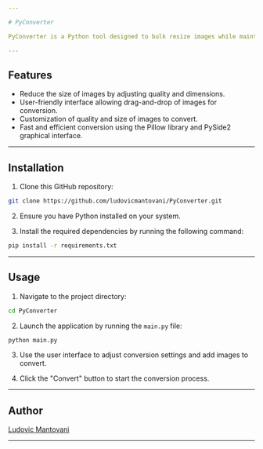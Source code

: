 ```yaml
---

# PyConverter

PyConverter is a Python tool designed to bulk resize images while maintaining acceptable quality.

---
```


## Features

- Reduce the size of images by adjusting quality and dimensions.
- User-friendly interface allowing drag-and-drop of images for conversion.
- Customization of quality and size of images to convert.
- Fast and efficient conversion using the Pillow library and PySide2 graphical interface.

---

## Installation

1. Clone this GitHub repository:

```bash
git clone https://github.com/ludovicmantovani/PyConverter.git
```

2. Ensure you have Python installed on your system.

3. Install the required dependencies by running the following command:

```bash
pip install -r requirements.txt
```

---

## Usage

1. Navigate to the project directory:

```bash
cd PyConverter
```

2. Launch the application by running the `main.py` file:

```bash
python main.py
```

3. Use the user interface to adjust conversion settings and add images to convert.

4. Click the "Convert" button to start the conversion process.

---

## Author

[Ludovic Mantovani](https://github.com/ludovicmantovani)

---
